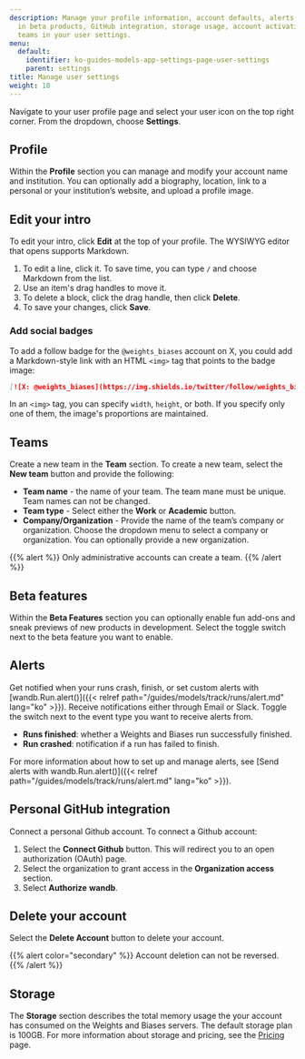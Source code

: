 ```yaml
---
description: Manage your profile information, account defaults, alerts, participation
  in beta products, GitHub integration, storage usage, account activation, and create
  teams in your user settings.
menu:
  default:
    identifier: ko-guides-models-app-settings-page-user-settings
    parent: settings
title: Manage user settings
weight: 10
---
```


Navigate to your user profile page and select your user icon on the top right corner. From the dropdown, choose **Settings**.

## Profile

Within the **Profile** section you can manage and modify your account name and institution. You can optionally add a biography, location, link to a personal or your institution’s website, and upload a profile image.

## Edit your intro

To edit your intro, click **Edit** at the top of your profile. The WYSIWYG editor that opens supports Markdown.
1. To edit a line, click it. To save time, you can type `/` and choose Markdown from the list.
1. Use an item's drag handles to move it.
1. To delete a block, click the drag handle, then click **Delete**.
1. To save your changes, click **Save**.

### Add social badges

To add a follow badge for the `@weights_biases` account on X, you could add a Markdown-style link with an HTML `<img>` tag that points to the badge image:

```markdown
[![X: @weights_biases](https://img.shields.io/twitter/follow/weights_biases?style=social)](https://x.com/intent/follow?screen_name=weights_biases)
```
In an `<img>` tag, you can specify `width`, `height`, or both. If you specify only one of them, the image's proportions are maintained.

## Teams

Create a new team in the **Team** section. To create a new team, select the **New team** button and provide the following:

* **Team name** - the name of your team. The team mane must be unique. Team names can not be changed.
* **Team type** - Select either the **Work** or **Academic** button.
* **Company/Organization** - Provide the name of the team’s company or organization. Choose the dropdown menu to select a company or organization. You can optionally provide a new organization.

{{% alert %}}
Only administrative accounts can create a team.
{{% /alert %}}

## Beta features

Within the **Beta Features** section you can optionally enable fun add-ons and sneak previews of new products in development. Select the toggle switch next to the beta feature you want to enable.

## Alerts

Get notified when your runs crash, finish, or set custom alerts with [wandb.Run.alert()]({{< relref path="/guides/models/track/runs/alert.md" lang="ko" >}}). Receive notifications either through Email or Slack. Toggle the switch next to the event type you want to receive alerts from.

* **Runs finished**: whether a Weights and Biases run successfully finished.
* **Run crashed**: notification if a run has failed to finish.

For more information about how to set up and manage alerts, see [Send alerts with wandb.Run.alert()]({{< relref path="/guides/models/track/runs/alert.md" lang="ko" >}}).

## Personal GitHub integration

Connect a personal Github account. To connect a Github account:

1. Select the **Connect Github** button. This will redirect you to an open authorization (OAuth) page.
2. Select the organization to grant access in the **Organization access** section.
3. Select **Authorize** **wandb**.

## Delete your account

Select the **Delete Account** button to delete your account.

{{% alert color="secondary" %}}
Account deletion can not be reversed.
{{% /alert %}}

## Storage

The **Storage** section describes the total memory usage the your account has consumed on the Weights and Biases servers. The default storage plan is 100GB. For more information about storage and pricing, see the [Pricing](https://wandb.ai/site/pricing) page.